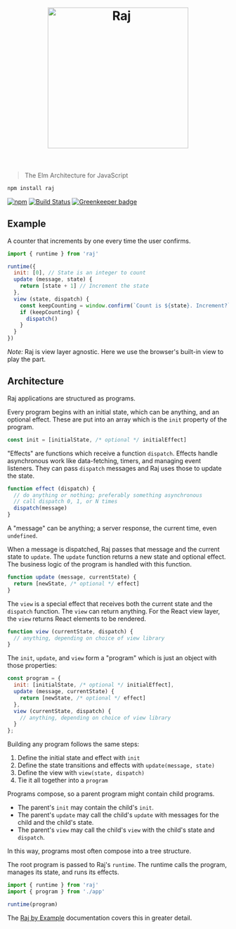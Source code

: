 <h1 align="center">
	<img width="320" src="docs/raj.svg" alt="Raj">
  <br>
  <br>
</h1>

> The Elm Architecture for JavaScript

```sh
npm install raj
```

[![npm](https://img.shields.io/npm/v/raj.svg)](https://www.npmjs.com/package/raj)
[![Build Status](https://travis-ci.org/andrejewski/raj.svg?branch=master)](https://travis-ci.org/andrejewski/raj)
[![Greenkeeper badge](https://badges.greenkeeper.io/andrejewski/raj.svg)](https://greenkeeper.io/)

## Example
A counter that increments by one every time the user confirms.

```js
import { runtime } from 'raj'

runtime({
  init: [0], // State is an integer to count
  update (message, state) {
    return [state + 1] // Increment the state
  },
  view (state, dispatch) {
    const keepCounting = window.confirm(`Count is ${state}. Increment?`)
    if (keepCounting) {
      dispatch()
    }
  }
})
```

*Note:* Raj is view layer agnostic.
Here we use the browser's built-in view to play the part.

## Architecture

Raj applications are structured as programs.

Every program begins with an initial state, which can be anything, and an optional effect.
These are put into an array which is the `init` property of the program.

```js
const init = [initialState, /* optional */ initialEffect]
```

"Effects" are functions which receive a function `dispatch`.
Effects handle asynchronous work like data-fetching, timers, and managing event listeners.
They can pass `dispatch` messages and Raj uses those to update the state.

```js
function effect (dispatch) {
  // do anything or nothing; preferably something asynchronous
  // call dispatch 0, 1, or N times
  dispatch(message)
}
```

A "message" can be anything; a server response, the current time, even `undefined`.

When a message is dispatched, Raj passes that message and the current state to `update`.
The `update` function returns a new state and optional effect.
The business logic of the program is handled with this function.

```js
function update (message, currentState) {
  return [newState, /* optional */ effect]
}
```

The `view` is a special effect that receives both the current state and the `dispatch` function.
The `view` can return anything.
For the React view layer, the `view` returns React elements to be rendered.

```js
function view (currentState, dispatch) {
  // anything, depending on choice of view library
}
```

The `init`, `update`, and `view` form a "program" which is just an object with those properties:

```js
const program = {
  init: [initialState, /* optional */ initialEffect],
  update (message, currentState) {
    return [newState, /* optional */ effect]
  },
  view (currentState, dispatch) {
    // anything, depending on choice of view library
  }
};
```

Building any program follows the same steps:

1. Define the initial state and effect with `init`
1. Define the state transitions and effects with `update(message, state)`
1. Define the view with `view(state, dispatch)`
1. Tie it all together into a `program`

Programs compose, so a parent program might contain child programs.

- The parent's `init` may contain the child's `init`.
- The parent's `update` may call the child's `update` with messages for the child and the child's state.
- The parent's `view` may call the child's `view` with the child's state and `dispatch`.

In this way, programs most often compose into a tree structure.

The root program is passed to Raj's `runtime`.
The runtime calls the program, manages its state, and runs its effects.

```js
import { runtime } from 'raj'
import { program } from './app'

runtime(program)
```

The [Raj by Example](https://github.com/andrejewski/raj-by-example) documentation covers this in greater detail.
